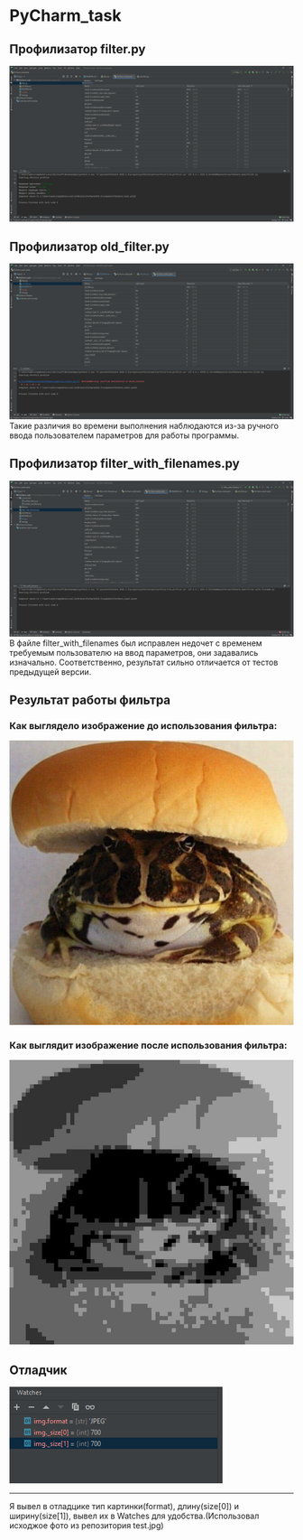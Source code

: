 # PyCharm_task
## Профилизатор filter.py
![Profiler of filter](https://github.com/speedUpDev/PyCharm_task/blob/main/screenshots/profiler_filter.png)
## Профилизатор old_filter.py
![Profiler of old_filter](https://github.com/speedUpDev/PyCharm_task/blob/main/screenshots/profiler_old_filter.png)
Такие различия во времени выполнения наблюдаются из-за ручного ввода пользователем параметров для работы программы.
## Профилизатор filter_with_filenames.py
![Profiler of filter_with_filenames](https://github.com/speedUpDev/PyCharm_task/blob/main/screenshots/profiler_filter_with_filenames.png)
В файле filter_with_filenames был исправлен недочет с временем требуемым пользователю на ввод параметров, они задавались изначально. Соответственно, результат сильно отличается от тестов предыдущей версии.
## Результат работы фильтра
### Как выглядело изображение до использования фильтра:
![Image before filter](https://github.com/speedUpDev/PyCharm_task/blob/main/test.jpg)
### Как выглядит изображение после использования фильтра:
![Image after filter](https://github.com/speedUpDev/PyCharm_task/blob/main/res.jpg)
## Отладчик
![Watches](https://github.com/speedUpDev/PyCharm_task/blob/main/screenshots/watches.png)
***
Я вывел в отладцике тип картинки(format), длину(size[0]) и ширину(size[1]), вывел их в Watches для удобства.(Использовал исходжое фото из репозитория test.jpg)
